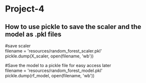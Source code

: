 # Project-4

## How to use pickle to save the scaler and the model as .pkl files
#save scaler\
filename = 'resources/random_forest_scaler.pkl'\
pickle.dump(X_scaler, open(filename, 'wb'))

#Save the model to a pickle file for easy access later\
filename = 'resources/random_forest_model.pkl'\
pickle.dump(rf_model, open(filename, 'wb'))
